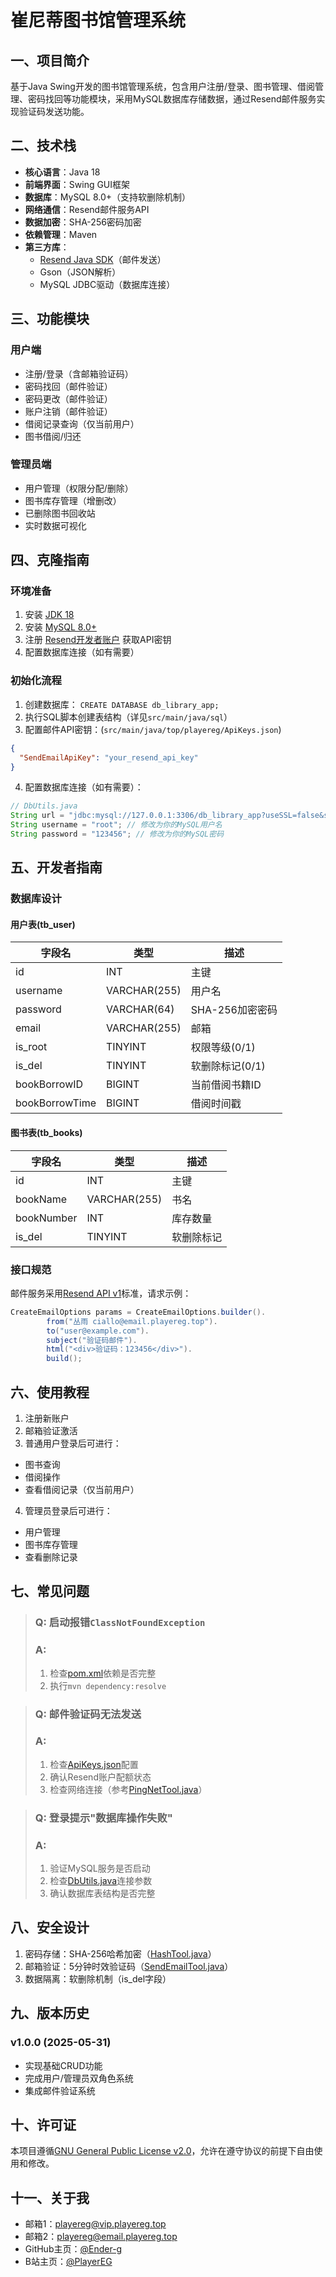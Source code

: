 # 崔尼蒂图书馆管理系统

## 一、项目简介
基于Java Swing开发的图书馆管理系统，包含用户注册/登录、图书管理、借阅管理、密码找回等功能模块，采用MySQL数据库存储数据，通过Resend邮件服务实现验证码发送功能。


## 二、技术栈

- **核心语言**：Java 18
- **前端界面**：Swing GUI框架
- **数据库**：MySQL 8.0+（支持软删除机制）
- **网络通信**：Resend邮件服务API
- **数据加密**：SHA-256密码加密
- **依赖管理**：Maven
- **第三方库**：
  - [Resend Java SDK](https://www.resend.com/docs)（邮件发送）
  - Gson（JSON解析）
  - MySQL JDBC驱动（数据库连接）

## 三、功能模块

### 用户端

- 注册/登录（含邮箱验证码）
- 密码找回（邮件验证）
- 密码更改（邮件验证）
- 账户注销（邮件验证）
- 借阅记录查询（仅当前用户）
- 图书借阅/归还

### 管理员端

- 用户管理（权限分配/删除）
- 图书库存管理（增删改）
- 已删除图书回收站
- 实时数据可视化

## 四、克隆指南

### 环境准备

1. 安装 [JDK 18](https://www.oracle.com/java/technologies/javase/jdk18-archive-downloads.html)
2. 安装 [MySQL 8.0+](https://dev.mysql.com/downloads/mysql/)
3. 注册 [Resend开发者账户](https://resend.com/) 获取API密钥
4. 配置数据库连接（如有需要）

### 初始化流程

1. 创建数据库：
   ```CREATE DATABASE db_library_app;```
2. 执行SQL脚本创建表结构（详见`src/main/java/sql`）
3. 配置邮件API密钥：(`src/main/java/top/playereg/ApiKeys.json`)

```json
{
  "SendEmailApiKey": "your_resend_api_key"
}
```

4. 配置数据库连接（如有需要）：

```java
// DbUtils.java
String url = "jdbc:mysql://127.0.0.1:3306/db_library_app?useSSL=false&serverTimezone=Asia/Shanghai";
String username = "root"; // 修改为你的MySQL用户名
String password = "123456"; // 修改为你的MySQL密码
```

## 五、开发者指南

### 数据库设计

#### 用户表(tb_user)

| 字段名            | 类型           | 描述          |
|----------------|--------------|-------------|
| id             | INT          | 主键          |
| username       | VARCHAR(255) | 用户名         |
| password       | VARCHAR(64)  | SHA-256加密密码 |
| email          | VARCHAR(255) | 邮箱          |
| is_root        | TINYINT      | 权限等级(0/1)   |
| is_del         | TINYINT      | 软删除标记(0/1)       |
| bookBorrowID   | BIGINT       | 当前借阅书籍ID    |
| bookBorrowTime | BIGINT       | 借阅时间戳       |

#### 图书表(tb_books)

| 字段名        | 类型           | 描述    |
|------------|--------------|-------|
| id         | INT          | 主键    |
| bookName   | VARCHAR(255) | 书名    |
| bookNumber | INT          | 库存数量  |
| is_del     | TINYINT      | 软删除标记 |

### 接口规范

邮件服务采用[Resend API v1](https://resend.com/docs/api-reference/emails/send-email)标准，请求示例：

```java
CreateEmailOptions params = CreateEmailOptions.builder().
        from("丛雨 ciallo@email.playereg.top").
        to("user@example.com").
        subject("验证码邮件").
        html("<div>验证码：123456</div>").
        build();
```

## 六、使用教程

1. 注册新账户
2. 邮箱验证激活
3. 普通用户登录后可进行：

- 图书查询
- 借阅操作
- 查看借阅记录（仅当前用户）

4. 管理员登录后可进行：

- 用户管理
- 图书库存管理
- 查看删除记录

## 七、常见问题

>### Q: 启动报错`ClassNotFoundException`
>### A:
>1. 检查[pom.xml](file://D:\IdeaProjects\LibrarySys\pom.xml)依赖是否完整
>2. 执行`mvn dependency:resolve`

>### Q: 邮件验证码无法发送
>### A:
>1. 检查[ApiKeys.json](file://D:\IdeaProjects\LibrarySys\src\main\java\top\playereg\ApiKeys.json)配置
>2. 确认Resend账户配额状态
>3. 检查网络连接（参考[PingNetTool.java](file://D:\IdeaProjects\LibrarySys\src\main\java\top\playereg\sys\utils\PingNetTool.java)）

>### Q: 登录提示"数据库操作失败"
>### A:
>1. 验证MySQL服务是否启动
>2. 检查[DbUtils.java](file://D:\IdeaProjects\LibrarySys\src\main\java\top\playereg\sys\utils\DbUtils.java)连接参数
>3. 确认数据库表结构是否完整

## 八、安全设计

1. 密码存储：SHA-256哈希加密（[HashTool.java](file://D:\IdeaProjects\LibrarySys\src\main\java\top\playereg\sys\utils\HashTool.java)）
2. 邮箱验证：5分钟时效验证码（[SendEmailTool.java](file://D:\IdeaProjects\LibrarySys\src\main\java\top\playereg\sys\utils\SendEmailTool.java)）
3. 数据隔离：软删除机制（is_del字段）

## 九、版本历史

### v1.0.0 (2025-05-31)

- 实现基础CRUD功能
- 完成用户/管理员双角色系统
- 集成邮件验证系统

## 十、许可证

本项目遵循[GNU General Public License v2.0](LICENSE)，允许在遵守协议的前提下自由使用和修改。

## 十一、关于我
- 邮箱1：playereg@vip.playereg.top
- 邮箱2：playereg@email.playereg.top
- GitHub主页：[@Ender-g](https://github.com/ender-g)
- B站主页：[@PlayerEG](https://space.bilibili.com/520500365)